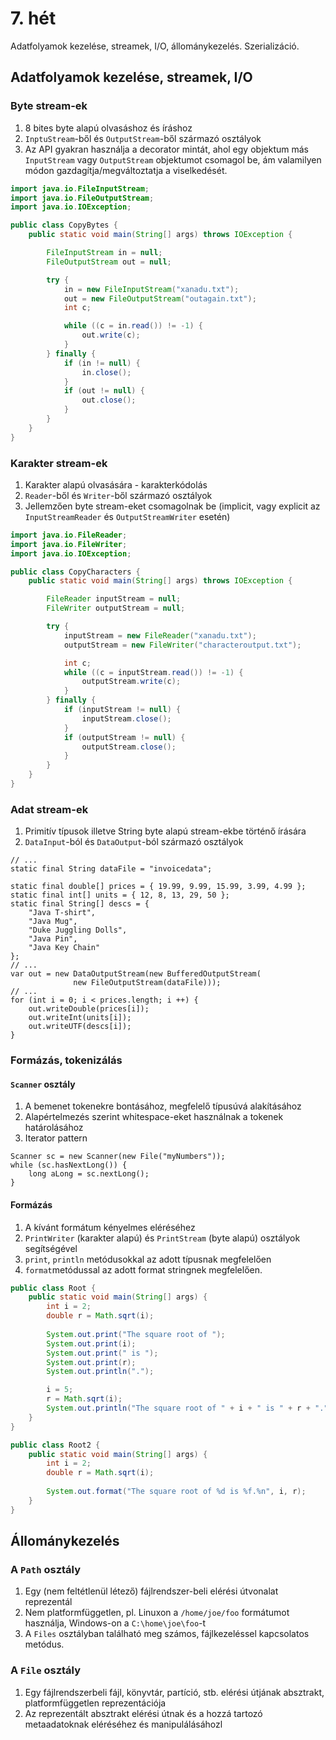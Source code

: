 # 7. hét

Adatfolyamok kezelése, streamek, I/O, állománykezelés. Szerializáció.

## Adatfolyamok kezelése, streamek, I/O

### Byte stream-ek

1. 8 bites byte alapú olvasáshoz és íráshoz
1. `InptuStream`-ből és `OutputStream`-ből származó osztályok
1. Az API gyakran használja a decorator mintát, ahol egy objektum más `InputStream` vagy `OutputStream` objektumot 
   csomagol be, ám valamilyen módon gazdagítja/megváltoztatja a viselkedését.

```java
import java.io.FileInputStream;
import java.io.FileOutputStream;
import java.io.IOException;

public class CopyBytes {
    public static void main(String[] args) throws IOException {

        FileInputStream in = null;
        FileOutputStream out = null;

        try {
            in = new FileInputStream("xanadu.txt");
            out = new FileOutputStream("outagain.txt");
            int c;

            while ((c = in.read()) != -1) {
                out.write(c);
            }
        } finally {
            if (in != null) {
                in.close();
            }
            if (out != null) {
                out.close();
            }
        }
    }
}
```

### Karakter stream-ek
1. Karakter alapú olvasására - karakterkódolás
1. `Reader`-ből és `Writer`-ből származó osztályok
1. Jellemzően byte stream-eket csomagolnak be (implicit, vagy explicit az `InputStreamReader` és `OutputStreamWriter` esetén)

```java
import java.io.FileReader;
import java.io.FileWriter;
import java.io.IOException;

public class CopyCharacters {
    public static void main(String[] args) throws IOException {

        FileReader inputStream = null;
        FileWriter outputStream = null;

        try {
            inputStream = new FileReader("xanadu.txt");
            outputStream = new FileWriter("characteroutput.txt");

            int c;
            while ((c = inputStream.read()) != -1) {
                outputStream.write(c);
            }
        } finally {
            if (inputStream != null) {
                inputStream.close();
            }
            if (outputStream != null) {
                outputStream.close();
            }
        }
    }
}
```

### Adat stream-ek
1. Primitív típusok illetve String byte alapú stream-ekbe történő írására
1. `DataInput`-ból és `DataOutput`-ból származó osztályok

```
// ...
static final String dataFile = "invoicedata";

static final double[] prices = { 19.99, 9.99, 15.99, 3.99, 4.99 };
static final int[] units = { 12, 8, 13, 29, 50 };
static final String[] descs = {
    "Java T-shirt",
    "Java Mug",
    "Duke Juggling Dolls",
    "Java Pin",
    "Java Key Chain"
};
// ...
var out = new DataOutputStream(new BufferedOutputStream(
              new FileOutputStream(dataFile)));
// ...
for (int i = 0; i < prices.length; i ++) {
    out.writeDouble(prices[i]);
    out.writeInt(units[i]);
    out.writeUTF(descs[i]);
}
```

### Formázás, tokenizálás

#### `Scanner` osztály

1. A bemenet tokenekre bontásához, megfelelő típusúvá alakításához
1. Alapértelmezés szerint whitespace-eket használnak a tokenek határolásához
1. Iterator pattern

```
Scanner sc = new Scanner(new File("myNumbers"));
while (sc.hasNextLong()) {
    long aLong = sc.nextLong();
}
```

#### Formázás

1. A kívánt formátum kényelmes eléréséhez
1. `PrintWriter` (karakter alapú) és `PrintStream` (byte alapú) osztályok segítségével
1. `print`, `println` metódusokkal az adott típusnak megfelelően
1. `format`metódussal az adott format stringnek megfelelően.

```java
public class Root {
    public static void main(String[] args) {
        int i = 2;
        double r = Math.sqrt(i);
        
        System.out.print("The square root of ");
        System.out.print(i);
        System.out.print(" is ");
        System.out.print(r);
        System.out.println(".");

        i = 5;
        r = Math.sqrt(i);
        System.out.println("The square root of " + i + " is " + r + ".");
    }
}
```

```java
public class Root2 {
    public static void main(String[] args) {
        int i = 2;
        double r = Math.sqrt(i);
        
        System.out.format("The square root of %d is %f.%n", i, r);
    }
}
```

## Állománykezelés

### A `Path` osztály

1. Egy (nem feltétlenül létező) fájlrendszer-beli elérési útvonalat reprezentál
1. Nem platformfüggetlen, pl. Linuxon a `/home/joe/foo` formátumot használja, Windows-on a `C:\home\joe\foo`-t
1. A `Files` osztályban található meg számos, fájlkezeléssel kapcsolatos metódus.

### A `File` osztály

1. Egy fájlrendszerbeli fájl, könyvtár, partíció, stb. elérési útjának absztrakt, platformfüggetlen reprezentációja
1. Az reprezentált absztrakt elérési útnak és a hozzá tartozó metaadatoknak eléréséhez és manipulálásáhozl